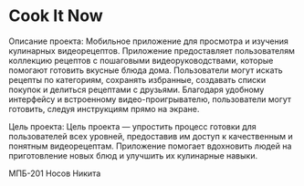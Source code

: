 # Cook It Now

Описание проекта:
Мобильное приложение для просмотра и изучения кулинарных видеорецептов. Приложение предоставляет пользователям коллекцию рецептов с пошаговыми видеоруководствами, которые помогают готовить вкусные блюда дома. Пользователи могут искать рецепты по категориям, сохранять избранные, создавать списки покупок и делиться рецептами с друзьями. Благодаря удобному интерфейсу и встроенному видео-проигрывателю, пользователи могут готовить, следуя инструкциям прямо на экране.

Цель проекта:
Цель проекта — упростить процесс готовки для пользователей всех уровней, предоставив им доступ к качественным и понятным видеорецептам. Приложение помогает вдохновить людей на приготовление новых блюд и улучшить их кулинарные навыки.

МПБ-201 Носов Никита
